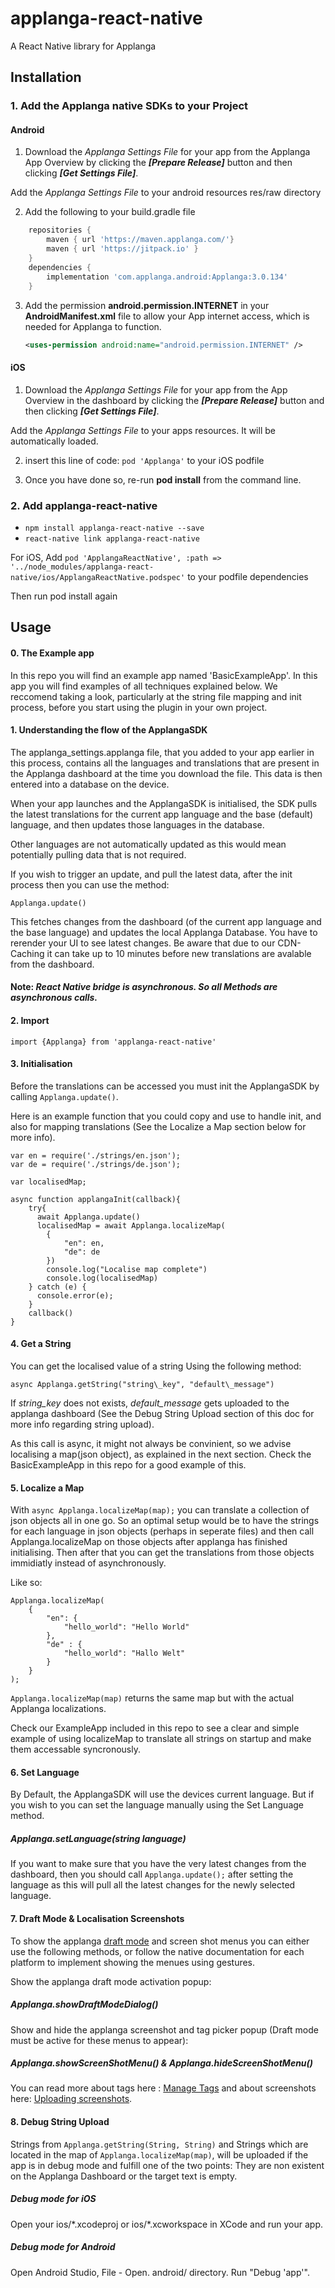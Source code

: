 # applanga-react-native

A React Native library for Applanga

## Installation
### 1. Add the Applanga native SDKs to your Project

#### Android

1. Download the *Applanga Settings File* for your app from the Applanga App Overview by clicking the ***[Prepare Release]*** button and then clicking ***[Get Settings File]***. 

Add the *Applanga Settings File* to your android resources res/raw directory

2. Add the following to your build.gradle file

```gradle
    repositories {
        maven { url 'https://maven.applanga.com/'}
        maven { url 'https://jitpack.io' }
    }
    dependencies {
        implementation 'com.applanga.android:Applanga:3.0.134'
    }
```

3. Add the permission **android.permission.INTERNET** in your **AndroidManifest.xml** file to allow your App internet access, which is needed for Applanga to function.

    ```xml
    <uses-permission android:name="android.permission.INTERNET" />
    ```

#### iOS

1. Download the *Applanga Settings File* for your app from the App Overview in the dashboard by clicking the ***[Prepare Release]*** button and then clicking ***[Get Settings File]***.
 
Add the *Applanga Settings File* to your apps resources. It will be automatically loaded.

2. insert this line of code: `pod 'Applanga'` to your iOS podfile

3. Once you have done so, re-run **pod install** from the command line.

### 2. Add applanga-react-native

 - `npm install applanga-react-native --save`
 - `react-native link applanga-react-native`

For iOS, Add `pod 'ApplangaReactNative', :path => '../node_modules/applanga-react-native/ios/ApplangaReactNative.podspec'` to your podfile dependencies

Then run pod install again


## Usage

#### 0. The Example app

In this repo you will find an example app named 'BasicExampleApp'. In this app you will find examples of all techniques explained below. We reccomend taking a look, particularly at the string file mapping and init process, before you start using the plugin in your own project. 


#### 1. Understanding the flow of the ApplangaSDK

The applanga_settings.applanga file, that you added to your app earlier in this process, contains all the languages and translations that are present in the Applanga dashboard at the time you download the file. This data is then entered into a database on the device.

When your app launches and the ApplangaSDK is initialised, the SDK pulls the latest translations for the current app language and the base (default) language, and then updates those languages in the database.

Other languages are not automatically updated as this would mean potentially pulling data that is not required.

If you wish to trigger an update, and pull the latest data, after the init process then you can use the method:

`Applanga.update()`

This fetches changes from the dashboard (of the current app language and the base language) and updates the local Applanga Database. You have to rerender your UI to see latest changes. Be aware that due to our CDN-Caching it can take up to 10 minutes before new translations are avalable from the dashboard.

#### **Note**: *React Native bridge is asynchronous. So all Methods are asynchronous calls.*

#### 2. Import
`import {Applanga} from 'applanga-react-native'`

#### 3. Initialisation

Before the translations can be accessed you must init the ApplangaSDK by calling `Applanga.update()`.

Here is an example function that you could copy and use to handle init, and also for mapping translations (See the Localize a Map section below for more info).

```
var en = require('./strings/en.json');
var de = require('./strings/de.json');

var localisedMap;

async function applangaInit(callback){
	try{
      await Applanga.update()
      localisedMap = await Applanga.localizeMap(
        {
            "en": en,
            "de": de
        })
        console.log("Localise map complete")
        console.log(localisedMap)
    } catch (e) {
      console.error(e);
    }
    callback()
}
```
 
#### 4. Get a String

You can get the localised value of a string Using the following method:

`async Applanga.getString("string\_key", "default\_message")`

If *string\_key* does not exists, *default\_message* gets uploaded to the applanga dashboard (See the Debug String Upload section of this doc for more info regarding string upload).

As this call is async, it might not always be convinient, so we advise localising a map(json object), as explained in the next section. Check the BasicExampleApp in this repo for a good example of this.


#### 5. Localize a Map

With `async Applanga.localizeMap(map);` you can translate a collection of json objects all in one go. So an optimal setup would be to have the strings for each language in json objects (perhaps in seperate files) and then call Applanga.localizeMap on those objects after applanga has finished initialising. Then after that you can get the translations from those objects immidiatly instead of asynchronously.

Like so:

```
Applanga.localizeMap(
	{
		"en": {
			"hello_world": "Hello World"
		}, 
		"de" : {
			"hello_world": "Hallo Welt"
		}
	}
);
```

`Applanga.localizeMap(map)` returns the same map but with the actual Applanga localizations. 

Check our ExampleApp included in this repo to see a clear and simple example of using localizeMap to translate all strings on startup and make them accessable syncronously.

#### 6. Set Language

By Default, the ApplangaSDK will use the devices current language. But if you wish to you can set the language manually using the Set Language method.

##### Applanga.setLanguage(string language)

If you want to make sure that you have the very latest changes from the dashboard, then you should call `Applanga.update();` after setting the language as this will pull all the latest changes for the newly selected language.


#### 7. Draft Mode & Localisation Screenshots

To show the applanga [draft mode](https://www.applanga.com/docs/translation-management-dashboard/draft_on-device-testing) and screen shot menus you can either use the following methods, or follow the native documentation for each platform to implement showing the menues using gestures.

Show the applanga draft mode activation popup:

##### Applanga.showDraftModeDialog()

Show and hide the applanga screenshot and tag picker popup (Draft mode must be active for these menus to appear):

##### Applanga.showScreenShotMenu() & Applanga.hideScreenShotMenu()

You can read more about tags here : [Manage Tags](https://applanga.com/docs#manage_tags) and about screenshots here: 	[Uploading screenshots](https://applanga.com/docs#uploading_screenshots).

#### 8. Debug String Upload

Strings from `Applanga.getString(String, String)` and Strings which are located in the map of `Applanga.localizeMap(map)`, will be uploaded if the app is in debug mode and fulfill one of the two points: They are non existent on the Applanga Dashboard or the target text is empty.
##### Debug mode for iOS
Open your ios/\*.xcodeproj or ios/\*.xcworkspace in XCode and run your app.

##### Debug mode for Android
Open Android Studio, File - Open. android/ directory. Run "Debug 'app'".

